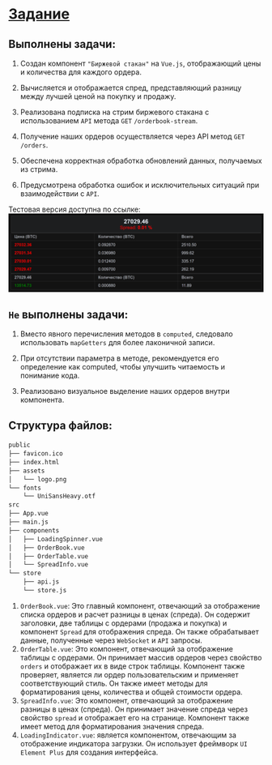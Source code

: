 # [Задание](./doc/README.md)

## Выполнены задачи:

1. Создан компонент `"Биржевой стакан"` на `Vue.js`, отображающий цены и количества для каждого ордера.

1. Вычисляется и отображается спред, представляющий разницу между лучшей ценой на покупку и продажу.

1. Реализована подписка на стрим биржевого стакана с использованием `API` метода `GET` `/orderbook-stream`.

1. Получение наших ордеров осуществляется через API метод `GET` `/orders`.

1. Обеспечена корректная обработка обновлений данных, получаемых из стрима.

1. Предусмотрена обработка ошибок и исключительных ситуаций при взаимодействии с `API`.

Тестовая версия доступна по ссылке:
[![Ссылка на тестовую версию](./doc/show.png)](https://order-btc-vue3.vercel.app/)

## `Не` выполнены задачи:

1.  Вместо явного перечисления методов в `computed`, следовало использовать `mapGetters` для более лаконичной записи.

2.  При отсутствии параметра в методе, рекомендуется его определение как computed, чтобы улучшить читаемость и понимание кода.

3.  Реализовано визуальное выделение наших ордеров внутри компонента.

## Структура файлов:

```bash
public
├── favicon.ico
├── index.html
├── assets
│   └── logo.png
└── fonts
    └── UniSansHeavy.otf
src
├── App.vue
├── main.js
├── components
│   ├── LoadingSpinner.vue
│   ├── OrderBook.vue
│   ├── OrderTable.vue
│   └── SpreadInfo.vue
└── store
    ├── api.js
    └── store.js
```

1. `OrderBook.vue`: Это главный компонент, отвечающий за отображение списка ордеров и расчет разницы в ценах (спреда). Он содержит заголовки, две таблицы с ордерами (продажа и покупка) и компонент `Spread` для отображения спреда. Он также обрабатывает данные, полученные через `WebSocket` и `API` запросы.
2. `OrderTable.vue`: Это компонент, отвечающий за отображение таблицы с ордерами. Он принимает массив ордеров через свойство `orders` и отображает их в виде строк таблицы. Компонент также проверяет, является ли ордер пользовательским и применяет соответствующий стиль. Он также имеет методы для форматирования цены, количества и общей стоимости ордера.
3. `SpreadInfo.vue`: Это компонент, отвечающий за отображение разницы в ценах (спреда). Он принимает значение спреда через свойство `spread` и отображает его на странице. Компонент также имеет метод для форматирования значения спреда.
4. `LoadingIndicator.vue`: является компонентом, отвечающим за отображение индикатора загрузки. Он использует фреймворк `UI Element Plus` для создания интерфейса.
